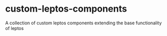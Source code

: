# custom-leptos-components
A collection of custom leptos components extending the base functionality of leptos
